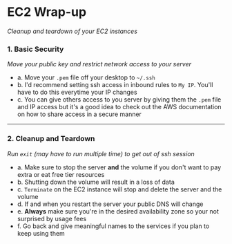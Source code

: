 # EC2 Wrap-up
*Cleanup and teardown of your EC2 instances*

### **1. Basic Security**
*Move your public key and restrict network access to your server*
 - a. Move your `.pem` file off your desktop to `~/.ssh`
 - b. I'd recommend setting ssh access in inbound rules to `My IP`. You'll have to do this everytime your IP changes
 - c. You can give others access to you server by giving them the `.pem` file and IP access but it's a good idea to check out the AWS documentation on how to share access in a secure manner
---
### **2. Cleanup and Teardown**
*Run `exit` (may have to run multiple time) to get out of ssh session*
 - a. Make sure to stop the server **and** the volume if you don't want to pay extra or eat free tier resources
 - b. Shutting down the volume will result in a loss of data
 - c. `Terminate` on the EC2 instance will stop and delete the server and the volume
 - d. If and when you restart the server your public DNS will change
 - e. **Always** make sure you're in the desired availability zone so your not surprised by usage fees
 - f. Go back and give meaningful names to the services if you plan to keep using them
 